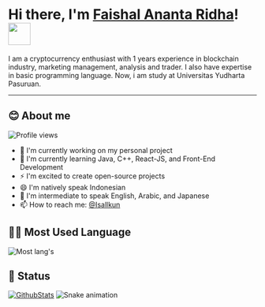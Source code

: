 <!-- markdownlint-disable MD033 MD042-->

# Hi there, I'm **[Faishal Ananta Ridha](https://isallkun.my.id)**! <img width="45" src="https://blog.joypixels.com/content/images/2019/06/waving_hand_sign_1024.gif"> 

I am a cryptocurrency enthusiast with 1 years experience in blockchain industry, marketing management, analysis and trader. I also have expertise in basic programming language. Now, i am study at Universitas Yudharta Pasuruan.

---

## **😊 About me**
![Profile views](https://komarev.com/ghpvc/?username=Isallkun&color=brightgreen)

- 🔭 I'm currently working on my personal project
- 🌱 I'm currently learning Java, C++, React-JS, and Front-End Development
- ⚡ I'm excited to create open-source projects
- 😄 I'm natively speak Indonesian 
- 🧐 I'm intermediate to speak English, Arabic, and Japanese 
- 📫 How to reach me: [@Isallkun](https://twitter.com/Isallkun)

## **🧑‍💻 Most Used Language**

![Most lang's](https://github-readme-stats.vercel.app/api/top-langs/?username=Isallkun&langs_count=6&layout=compact) 

## **🙇 Status**

[![GithubStats](https://github-readme-stats.vercel.app/api?username=Isallkun&show_icons=true)](https://github.com/Isallkun)
![Snake animation](https://github.com/Isallkun/Isallkun/blob/output/github-contribution-grid-snake.svg#gh-dark-mode-only)
